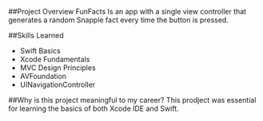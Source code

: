 ##Project Overview
FunFacts Is an app with a single view controller that generates a random Snapple fact every time the button is pressed.

##Skills Learned
* Swift Basics
* Xcode Fundamentals
* MVC Design Principles
* AVFoundation
* UINavigationController

##Why is this project meaningful to my career?
This prodject was essential for learning the basics of both Xcode IDE and Swift.

